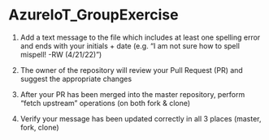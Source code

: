 # AzureIoT_GroupExercise

1. Add a text message to the file which includes at least one spelling error and ends with your initials + date
(e.g. “I am not sure how to spell mispell! -RW (4/21/22)”)

2. The owner of the repository will review your Pull Request (PR) and suggest the appropriate changes

3. After your PR has been merged into the master repository, perform “fetch upstream” operations (on both fork & clone)

4. Verify your message has been updated correctly in all 3 places (master, fork, clone)

